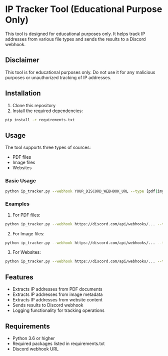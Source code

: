 # IP Tracker Tool (Educational Purpose Only)

This tool is designed for educational purposes only. It helps track IP addresses from various file types and sends the results to a Discord webhook.

## Disclaimer

This tool is for educational purposes only. Do not use it for any malicious purposes or unauthorized tracking of IP addresses.

## Installation

1. Clone this repository
2. Install the required dependencies:
```bash
pip install -r requirements.txt
```

## Usage

The tool supports three types of sources:
- PDF files
- Image files
- Websites

### Basic Usage

```bash
python ip_tracker.py --webhook YOUR_DISCORD_WEBHOOK_URL --type [pdf|img|website] --source [FILE_PATH|URL]
```

### Examples

1. For PDF files:
```bash
python ip_tracker.py --webhook https://discord.com/api/webhooks/... --type pdf --source document.pdf
```

2. For Image files:
```bash
python ip_tracker.py --webhook https://discord.com/api/webhooks/... --type img --source image.jpg
```

3. For Websites:
```bash
python ip_tracker.py --webhook https://discord.com/api/webhooks/... --type website --source https://example.com
```

## Features

- Extracts IP addresses from PDF documents
- Extracts IP addresses from image metadata
- Extracts IP addresses from website content
- Sends results to Discord webhook
- Logging functionality for tracking operations

## Requirements

- Python 3.6 or higher
- Required packages listed in requirements.txt
- Discord webhook URL 